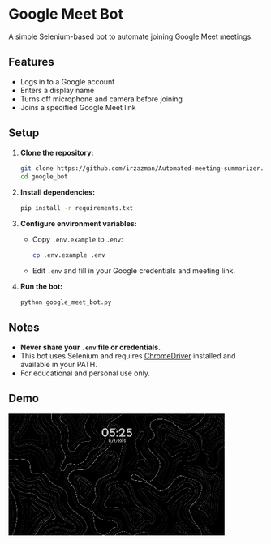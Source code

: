
# Google Meet Bot

A simple Selenium-based bot to automate joining Google Meet meetings.

## Features

- Logs in to a Google account
- Enters a display name
- Turns off microphone and camera before joining
- Joins a specified Google Meet link

## Setup

1. **Clone the repository:**
   ```sh
   git clone https://github.com/irzazman/Automated-meeting-summarizer.git
   cd google_bot
   ```

2. **Install dependencies:**
   ```sh
   pip install -r requirements.txt
   ```

3. **Configure environment variables:**
   - Copy `.env.example` to `.env`:
     ```sh
     cp .env.example .env
     ```
   - Edit `.env` and fill in your Google credentials and meeting link.

4. **Run the bot:**
   ```sh
   python google_meet_bot.py
   ```

## Notes

- **Never share your `.env` file or credentials.**
- This bot uses Selenium and requires [ChromeDriver](https://chromedriver.chromium.org/downloads) installed and available in your PATH.
- For educational and personal use only.

## Demo

![Demo](demo.gif)

